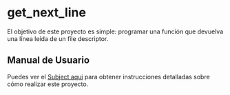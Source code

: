 # get_next_line
El objetivo de este proyecto es simple: programar una función que devuelva una línea leída de un file descriptor.

## Manual de Usuario

Puedes ver el [Subject aqui](./get_next_line.pdf) para obtener instrucciones detalladas sobre cómo realizar este proyecto.

